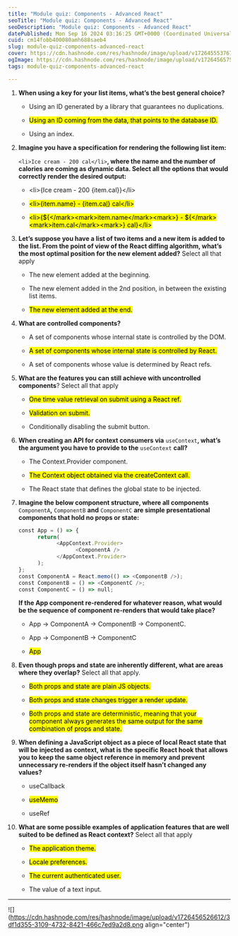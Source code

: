 ```yaml
---
title: "Module quiz: Components - Advanced React"
seoTitle: "Module quiz: Components - Advanced React"
seoDescription: "Module quiz: Components - Advanced React"
datePublished: Mon Sep 16 2024 03:16:25 GMT+0000 (Coordinated Universal Time)
cuid: cm14fobb400080amh688saeb4
slug: module-quiz-components-advanced-react
cover: https://cdn.hashnode.com/res/hashnode/image/upload/v1726455537679/4621e901-fd83-4476-976c-79799bf01720.jpeg
ogImage: https://cdn.hashnode.com/res/hashnode/image/upload/v1726456575407/3f5a915d-0d6e-4291-9823-84385fdd8dcf.jpeg
tags: module-quiz-components-advanced-react

---
```


1. **When using a key for your list items, what’s the best general choice?**
    
    * Using an ID generated by a library that guarantees no duplications.
        
    * <mark>Using an ID coming from the data, that points to the database ID.</mark>
        
    * Using an index.
        
2. **Imagine you have a specification for rendering the following list item:**
    
    `<li>Ice cream - 200 cal</li>`**, where the name and the number of calories are coming as dynamic data. Select all the options that would correctly render the desired output:**
    
    * &lt;li&gt;{Ice cream - 200 {item.cal}}&lt;/li&gt;
        
    * <mark>&lt;li&gt;{item.name} - {item.ca</mark>[<mark>l</mark>](http://item.cal)<mark>} cal&lt;/li&gt;</mark>
        
    * <mark>&lt;li&gt;{${&lt;/mark&gt;&lt;mark&gt;item.name&lt;/mark&gt;&lt;mark&gt;} - ${&lt;/mark&gt;&lt;mark&gt;item.cal&lt;/mark&gt;&lt;mark&gt;} cal}&lt;/li&gt;</mark>
        
3. **Let’s suppose you have a list of two items and a new item is added to the list. From the point of view of the React diffing algorithm, what’s the most optimal position for the new element added?** Select all that apply
    
    * The new element added at the beginning.
        
    * The new element added in the 2nd position, in between the existing list items.
        
    * <mark>The new element added at the end.</mark>
        
4. **What are controlled components?**
    
    * A set of components whose internal state is controlled by the DOM.
        
    * <mark>A set of components whose internal state is controlled by React.</mark>
        
    * A set of components whose value is determined by React refs.
        
5. **What are the features you can still achieve with uncontrolled components**? Select all that apply
    
    * <mark>One time value retrieval on submit using a React ref.</mark>
        
    * <mark>Validation on submit.</mark>
        
    * Conditionally disabling the submit button.
        
6. **When creating an API for context consumers via** `useContext`**, what’s the argument you have to provide to the** `useContext` **call?**
    
    * The Context.Provider component.
        
    * <mark>The Context object obtained via the createContext call.</mark>
        
    * The React state that defines the global state to be injected.
        
7. **Imagine the below component structure, where all components** `ComponentA`**,** `ComponentB` **and** `ComponentC` **are simple presentational components that hold no props or state:**
    
    ```javascript
    const App = () => {
          return(
                <AppContext.Provider>
                      <ComponentA />
                </AppContext.Provider>
          );
    };
    const ComponentA = React.memo(() => <ComponentB />);
    const ComponentB = () => <ComponentC />;
    const ComponentC = () => null;
    ```
    
    **If the App component re-rendered for whatever reason, what would be the sequence of component re-renders that would take place?**
    
    * App -&gt; ComponentA -&gt; ComponentB -&gt; ComponentC.
        
    * App -&gt; ComponentB -&gt; ComponentC
        
    * <mark>App</mark>
        
8. **Even though props and state are inherently different, what are areas where they overlap?** Select all that apply.
    
    * <mark>Both props and state are plain JS objects.</mark>
        
    * <mark>Both props and state changes trigger a render update.</mark>
        
    * <mark>Both props and state are deterministic, meaning that your component always generates the same output for the same combination of props and state.</mark>
        
9. **When defining a JavaScript object as a piece of local React state that will be injected as context, what is the specific React hook that allows you to keep the same object reference in memory and prevent unnecessary re-renders if the object itself hasn’t changed any values?**
    
    * useCallback
        
    * <mark>useMemo</mark>
        
    * useRef
        
10. **What are some possible examples of application features that are well suited to be defined as React context?** Select all that apply
    
    * <mark>The application theme.</mark>
        
    * <mark>Locale preferences.</mark>
        
    * <mark>The current authenticated user.</mark>
        
    * The value of a text input.
        

---

![](https://cdn.hashnode.com/res/hashnode/image/upload/v1726456526612/3df1d355-3109-4732-8421-466c7ed9a2d8.png align="center")